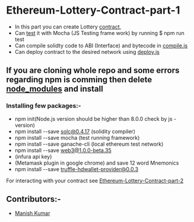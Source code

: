 # Ethereum-Lottery-Contract-part-1
+ In this part you can create Lottery [contract](/contracts/Lottery.sol),
+ Can [test](/test) it with Mocha (JS Testing frame work) by running $ npm run test
+ Can compile solidty code to ABI (Interface) and bytecode in [compile.js](/compile.js)
+ Can deploy contract to the desired network using [deploy.js](/deploy.js)

## If you are cloning whole repo and some errors regarding npm is comming then delete [node_modules](/node_modules) and install 
### Installing few packages:-
+ npm init(Node.js version should be higher than 8.0.0 check by js -version)
+ npm install --save solc@0.4.17 (solidity compiler)
+ npm install --save mocha (test running framework)
+ npm install --save ganache-cli (local ethereum test network)
+ npm install --save web3@1.0.0-beta.35
+ (infura api key)
+ (Metamask plugin in google chrome) and save 12 word Mnemonics
+ npm install --save truffle-hdwallet-provider@0.0.3

 For interacting with your contract see [Ethereum-Lottery-Contract-part-2](https://github.com/thisismanishkumar/Ethereum-Lottery-Contract-part-2)
## Contributors:-
* <a href="https://github.com/thisismanishkumar">Manish Kumar</a>
